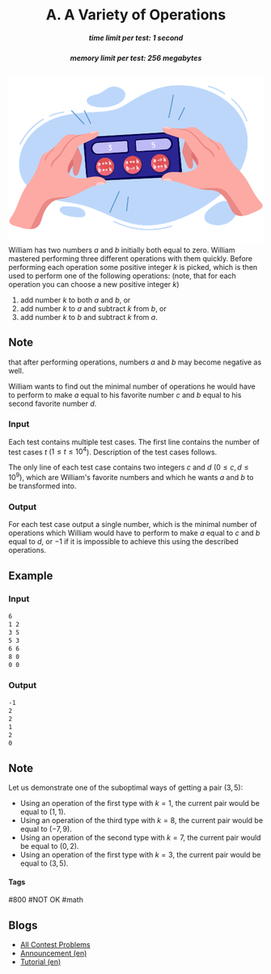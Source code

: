 <h1 style='text-align: center;'> A. A Variety of Operations</h1>

<h5 style='text-align: center;'>time limit per test: 1 second</h5>
<h5 style='text-align: center;'>memory limit per test: 256 megabytes</h5>

 ![](images/5b8a1d6d800b08b662a0159b2cd73149e296946a.png) William has two numbers $a$ and $b$ initially both equal to zero. William mastered performing three different operations with them quickly. Before performing each operation some positive integer $k$ is picked, which is then used to perform one of the following operations: (note, that for each operation you can choose a new positive integer $k$)

1. add number $k$ to both $a$ and $b$, or
2. add number $k$ to $a$ and subtract $k$ from $b$, or
3. add number $k$ to $b$ and subtract $k$ from $a$.

## Note

 that after performing operations, numbers $a$ and $b$ may become negative as well.

William wants to find out the minimal number of operations he would have to perform to make $a$ equal to his favorite number $c$ and $b$ equal to his second favorite number $d$.

### Input

Each test contains multiple test cases. The first line contains the number of test cases $t$ ($1 \le t \le 10^4$). Description of the test cases follows.

The only line of each test case contains two integers $c$ and $d$ $(0 \le c, d \le 10^9)$, which are William's favorite numbers and which he wants $a$ and $b$ to be transformed into.

### Output

For each test case output a single number, which is the minimal number of operations which William would have to perform to make $a$ equal to $c$ and $b$ equal to $d$, or $-1$ if it is impossible to achieve this using the described operations.

## Example

### Input


```text
6
1 2
3 5
5 3
6 6
8 0
0 0
```
### Output


```text
-1
2
2
1
2
0
```
## Note

Let us demonstrate one of the suboptimal ways of getting a pair $(3, 5)$:

* Using an operation of the first type with $k=1$, the current pair would be equal to $(1, 1)$.
* Using an operation of the third type with $k=8$, the current pair would be equal to $(-7, 9)$.
* Using an operation of the second type with $k=7$, the current pair would be equal to $(0, 2)$.
* Using an operation of the first type with $k=3$, the current pair would be equal to $(3, 5)$.


#### Tags 

#800 #NOT OK #math 

## Blogs
- [All Contest Problems](../Deltix_Round,_Summer_2021_(open_for_everyone,_rated,_Div._1_+_Div._2).md)
- [Announcement (en)](../blogs/Announcement_(en).md)
- [Tutorial (en)](../blogs/Tutorial_(en).md)

